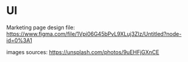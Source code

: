 # UI

Marketing page design file: https://www.figma.com/file/1Vpi06G45bPvL9XLuj3Zlz/Untitled?node-id=0%3A1

images sources:
https://unsplash.com/photos/9uEHFjGXnCE


